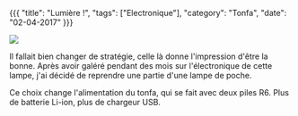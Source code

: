 {{{
  "title": "Lumière !",
  "tags": ["Electronique"],
  "category": "Tonfa",
  "date": "02-04-2017"
}}}

<img src="/static/images/lumiere/lumiere.jpg"/>

Il fallait bien changer de stratégie, celle là donne l'impression d'être la bonne. Après avoir galéré pendant des mois sur l'électronique de cette lampe, j'ai décidé de reprendre une partie d'une lampe de poche.

<!--more-->

Ce choix change l'alimentation du tonfa, qui se fait avec deux piles R6. Plus de batterie Li-ion, plus de chargeur USB.